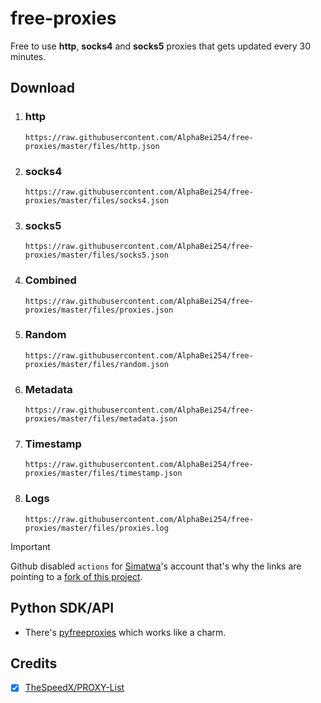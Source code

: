 # free-proxies
Free to use **http**, **socks4** and **socks5** proxies that gets updated every 30 minutes.

## Download

1. ### http

   ```
   https://raw.githubusercontent.com/AlphaBei254/free-proxies/master/files/http.json
   ```

2. ### socks4

   ```
   https://raw.githubusercontent.com/AlphaBei254/free-proxies/master/files/socks4.json
   ```

3. ### socks5

   ```
   https://raw.githubusercontent.com/AlphaBei254/free-proxies/master/files/socks5.json
   ```

4. ### Combined

   ```
   https://raw.githubusercontent.com/AlphaBei254/free-proxies/master/files/proxies.json
   ```

5. ### Random

   ```
   https://raw.githubusercontent.com/AlphaBei254/free-proxies/master/files/random.json
   ```

6. ### Metadata

   ```
   https://raw.githubusercontent.com/AlphaBei254/free-proxies/master/files/metadata.json
   ```

7. ### Timestamp

   ```
   https://raw.githubusercontent.com/AlphaBei254/free-proxies/master/files/timestamp.json
   ```

8. ### Logs

   ```
   https://raw.githubusercontent.com/AlphaBei254/free-proxies/master/files/proxies.log
   ```

> [!IMPORTANT]
> Github disabled `actions` for [Simatwa](https://github.com/Simatwa)'s account that's why the links are pointing to a [fork of this project](https://github.com/AlphaBei254/free-proxies).

## Python SDK/API

- There's [pyfreeproxies](https://github.com/Simatwa/pyfreeproxies) which works like a charm.

## Credits

- [x] [TheSpeedX/PROXY-List](https://github.com/TheSpeedX/PROXY-List)
